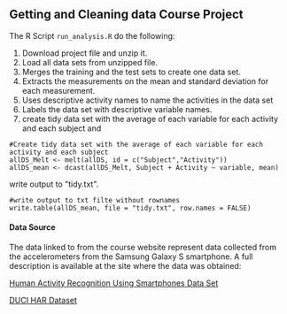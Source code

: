 ## Getting and Cleaning data Course Project
The R Script `run_analysis.R` do the following:

1. Download project file and unzip it.
2. Load all data sets from unzipped file.
3. Merges the training and the test sets to create one data set.
4. Extracts the measurements on the mean and standard deviation for each measurement. 
5. Uses descriptive activity names to name the activities in the data set
6. Labels the data set with descriptive variable names. 
7. create tidy data set with the average of each variable for each activity and each subject and 
```
#Create tidy data set with the average of each variable for each activity and each subject
allDS_Melt <- melt(allDS, id = c("Subject","Activity"))
allDS_mean <- dcast(allDS_Melt, Subject + Activity ~ variable, mean)
```
write output to "tidy.txt".
```
#write output to txt filte without rownames
write.table(allDS_mean, file = "tidy.txt", row.names = FALSE)
```

#### Data Source
The data linked to from the course website represent data collected from the accelerometers from the Samsung Galaxy S smartphone. A full description is available at the site where the data was obtained: 

[Human Activity Recognition Using Smartphones Data Set](http://archive.ics.uci.edu/ml/datasets/Human+Activity+Recognition+Using+Smartphones)
 
[DUCI HAR Dataset](https://d396qusza40orc.cloudfront.net/getdata%2Fprojectfiles%2FUCI%20HAR%20Dataset.zip) 

